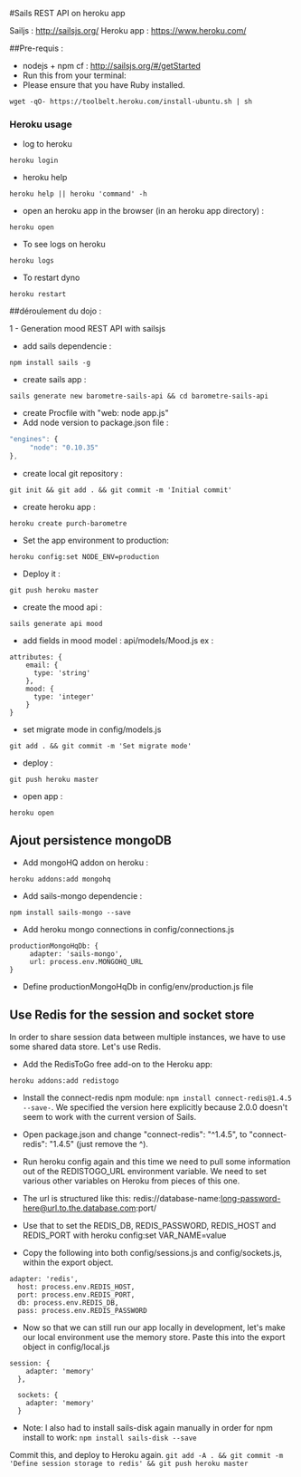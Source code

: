 #Sails REST API on heroku app

Sailjs : http://sailsjs.org/
Heroku app : https://www.heroku.com/

##Pre-requis :
* nodejs + npm cf : http://sailsjs.org/#/getStarted
* Run this from your terminal:
* Please ensure that you have Ruby installed.
```
wget -qO- https://toolbelt.heroku.com/install-ubuntu.sh | sh
```

### Heroku usage
* log to heroku
```
heroku login
```
* heroku help 
```
heroku help || heroku 'command' -h
```
* open an heroku app in the browser (in an heroku app directory) :
```
heroku open
```
* To see logs on heroku
```
heroku logs
```
* To restart dyno
```
heroku restart
``` 

##déroulement du dojo :

1 - Generation mood REST API with sailsjs
* add sails dependencie  : 
```
npm install sails -g
```
* create sails app :  
```
sails generate new barometre-sails-api && cd barometre-sails-api
```
* create Procfile with "web: node app.js"
* Add node version to package.json file :
```javascript
"engines": {
     "node": "0.10.35"
},
```
* create local git repository : 
```
git init && git add . && git commit -m 'Initial commit'
```
* create heroku app : 
```
heroku create purch-barometre
```
* Set the app environment to production: 
```
heroku config:set NODE_ENV=production
```
* Deploy it : 
```
git push heroku master
```
* create the mood api : 
```
sails generate api mood
```
* add fields in mood model : api/models/Mood.js ex :
```
attributes: {
    email: {
      type: 'string'
    },
    mood: {
      type: 'integer'
    }
}
  ```
* set migrate mode in config/models.js 
```
git add . && git commit -m 'Set migrate mode'
```
* deploy :  
```
git push heroku master
```

* open app :
```
heroku open
``` 

## Ajout persistence mongoDB
* Add mongoHQ addon on heroku :
```
heroku addons:add mongohq
```
* Add sails-mongo dependencie :
```
npm install sails-mongo --save
```

* Add heroku mongo connections in config/connections.js
```
productionMongoHqDb: {
     adapter: 'sails-mongo',
     url: process.env.MONGOHQ_URL
}
```

* Define productionMongoHqDb in config/env/production.js file

## Use Redis for the session and socket store
In order to share session data between multiple instances, we have to use some shared data store. Let's use Redis.

* Add the RedisToGo free add-on to the Heroku app: 
```
heroku addons:add redistogo
```

* Install the connect-redis npm module: `npm install connect-redis@1.4.5 --save-`. We specified the version here explicitly because 2.0.0 doesn't seem to work with the current version of Sails.

* Open package.json and change "connect-redis": "^1.4.5", to "connect-redis": "1.4.5" (just remove the ^).

* Run heroku config again and this time we need to pull some information out of the REDISTOGO_URL environment variable. We need to set various other variables on Heroku from pieces of this one.

* The url is structured like this: redis://database-name:long-password-here@url.to.the.database.com:port/

* Use that to set the REDIS_DB, REDIS_PASSWORD, REDIS_HOST and REDIS_PORT with heroku config:set VAR_NAME=value

* Copy the following into both config/sessions.js and config/sockets.js, within the export object.
```
adapter: 'redis',
  host: process.env.REDIS_HOST,
  port: process.env.REDIS_PORT,
  db: process.env.REDIS_DB,
  pass: process.env.REDIS_PASSWORD
```  

* Now so that we can still run our app locally in development, let's make our local environment use the memory store. Paste this into the export object in config/local.js
```
session: {
    adapter: 'memory'
  },

  sockets: {
    adapter: 'memory'
  }
```
* Note: I also had to install sails-disk again manually in order for npm install to work: `npm install sails-disk --save`

Commit this, and deploy to Heroku again. `git add -A . && git commit -m 'Define session storage to redis' && git push heroku master`
 


